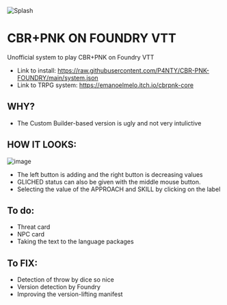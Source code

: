  ![Splash](https://raw.githubusercontent.com/P4NTY/CBR-PNK-FOUNDRY/main/assets/CBRPNK_splash.webp)
# CBR+PNK ON FOUNDRY VTT
Unofficial system to play CBR+PNK on Foundry VTT
- Link to install: https://raw.githubusercontent.com/P4NTY/CBR-PNK-FOUNDRY/main/system.json
- Link to TRPG system: https://emanoelmelo.itch.io/cbrpnk-core
 
## WHY?
- The Custom Builder-based version is ugly and not very intulictive

## HOW IT LOOKS:
![image](https://github.com/P4NTY/CBR-PNK-FOUNDRY/blob/main/assets/image.png?raw=true)
- The left button is adding and the right button is decreasing values
- GLICHED status can also be given with the middle mouse button.
- Selecting the value of the APPROACH and SKILL by clicking on the label

## To do:
- Threat card
- NPC card
- Taking the text to the language packages

## To FIX:
- Detection of throw by dice so nice
- Version detection by Foundry
- Improving the version-lifting manifest
